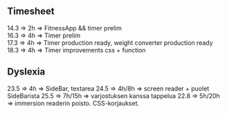 ## Timesheet   
14.3 => 2h => FitnessApp && timer prelim   
16.3 => 4h => Timer prelim   
17.3 => 4h => Timer production ready, weight converter production ready  
18.3 => 4h => Timer improvements css + function  
  
## Dyslexia  
23.5 => 4h => SideBar, textarea
24.5 => 4h/8h => screen reader + puolet SideBarista
25.5 => 7h/15h => varjostuksen kanssa tappelua
22.8 => 5h/20h => immersion readerin poisto. CSS-korjaukset.